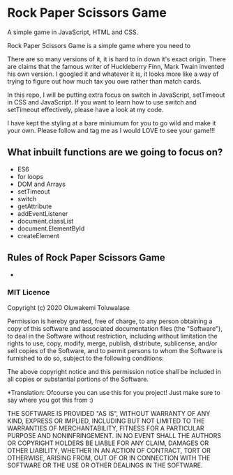 # Rock Paper Scissors Game

A simple game in JavaScript, HTML and CSS.

Rock Paper Scissors Game is a simple game where you need to

There are so many versions of it, it is hard to in down it's exact origin. There are claims that the famous writer of Huckleberry Finn, Mark Twain invented his own version. I googled it and whatever it is, it looks more like a way of trying to figure out how much tax you owe rather than match cards.

In this repo, I will be putting extra focus on switch in JavaScript, setTimeout in CSS and JavaScript. If you want to learn how to use switch and setTimeout effectively, please have a look at my code.

I have kept the styling at a bare miniumum for you to go wild and make it your own. Please follow and tag me as I would LOVE to see your game!!!

## What inbuilt functions are we going to focus on?

- ES6
- for loops
- DOM and Arrays
- setTimeout
- switch
- getAttribute
- addEventListener
- document.classList
- document.ElementById
- createElement

## Rules of Rock Paper Scissors Game

-

### MIT Licence

Copyright (c) 2020 Oluwakemi Toluwalase

Permission is hereby granted, free of charge, to any person obtaining a copy of this software and associated documentation files (the "Software"), to deal in the Software without restriction, including without limitation the rights to use, copy, modify, merge, publish, distribute, sublicense, and/or sell copies of the Software, and to permit persons to whom the Software is furnished to do so, subject to the following conditions:

The above copyright notice and this permission notice shall be included in all copies or substantial portions of the Software.

\*Translation: Ofcourse you can use this for you project! Just make sure to say where you got this from :)

THE SOFTWARE IS PROVIDED "AS IS", WITHOUT WARRANTY OF ANY KIND, EXPRESS OR IMPLIED, INCLUDING BUT NOT LIMITED TO THE WARRANTIES OF MERCHANTABILITY, FITNESS FOR A PARTICULAR PURPOSE AND NONINFRINGEMENT. IN NO EVENT SHALL THE AUTHORS OR COPYRIGHT HOLDERS BE LIABLE FOR ANY CLAIM, DAMAGES OR OTHER LIABILITY, WHETHER IN AN ACTION OF CONTRACT, TORT OR OTHERWISE, ARISING FROM, OUT OF OR IN CONNECTION WITH THE SOFTWARE OR THE USE OR OTHER DEALINGS IN THE SOFTWARE.
